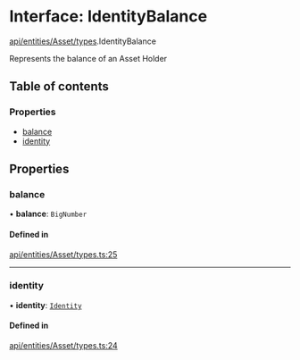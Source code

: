 # Interface: IdentityBalance

[api/entities/Asset/types](../wiki/api.entities.Asset.types).IdentityBalance

Represents the balance of an Asset Holder

## Table of contents

### Properties

- [balance](../wiki/api.entities.Asset.types.IdentityBalance#balance)
- [identity](../wiki/api.entities.Asset.types.IdentityBalance#identity)

## Properties

### balance

• **balance**: `BigNumber`

#### Defined in

[api/entities/Asset/types.ts:25](https://github.com/PolymathNetwork/polymesh-sdk/blob/299ce247/src/api/entities/Asset/types.ts#L25)

___

### identity

• **identity**: [`Identity`](../wiki/api.entities.Identity.Identity)

#### Defined in

[api/entities/Asset/types.ts:24](https://github.com/PolymathNetwork/polymesh-sdk/blob/299ce247/src/api/entities/Asset/types.ts#L24)
